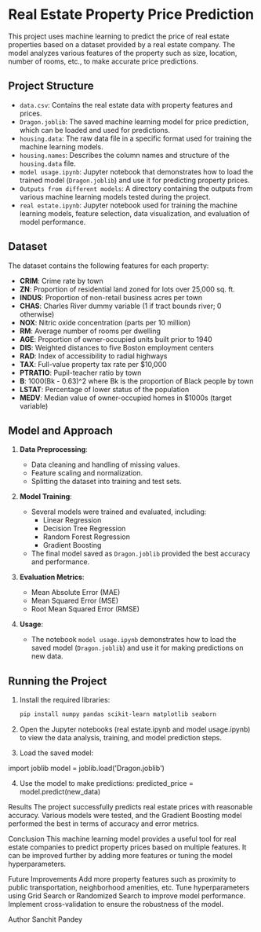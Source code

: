 # Real Estate Property Price Prediction

This project uses machine learning to predict the price of real estate properties based on a dataset provided by a real estate company. The model analyzes various features of the property such as size, location, number of rooms, etc., to make accurate price predictions.

## Project Structure

- `data.csv`: Contains the real estate data with property features and prices.
- `Dragon.joblib`: The saved machine learning model for price prediction, which can be loaded and used for predictions.
- `housing.data`: The raw data file in a specific format used for training the machine learning models.
- `housing.names`: Describes the column names and structure of the `housing.data` file.
- `model usage.ipynb`: Jupyter notebook that demonstrates how to load the trained model (`Dragon.joblib`) and use it for predicting property prices.
- `Outputs from different models`: A directory containing the outputs from various machine learning models tested during the project.
- `real estate.ipynb`: Jupyter notebook used for training the machine learning models, feature selection, data visualization, and evaluation of model performance.

## Dataset

The dataset contains the following features for each property:
- **CRIM**: Crime rate by town
- **ZN**: Proportion of residential land zoned for lots over 25,000 sq. ft.
- **INDUS**: Proportion of non-retail business acres per town
- **CHAS**: Charles River dummy variable (1 if tract bounds river; 0 otherwise)
- **NOX**: Nitric oxide concentration (parts per 10 million)
- **RM**: Average number of rooms per dwelling
- **AGE**: Proportion of owner-occupied units built prior to 1940
- **DIS**: Weighted distances to five Boston employment centers
- **RAD**: Index of accessibility to radial highways
- **TAX**: Full-value property tax rate per $10,000
- **PTRATIO**: Pupil-teacher ratio by town
- **B**: 1000(Bk - 0.63)^2 where Bk is the proportion of Black people by town
- **LSTAT**: Percentage of lower status of the population
- **MEDV**: Median value of owner-occupied homes in $1000s (target variable)

## Model and Approach

1. **Data Preprocessing**: 
   - Data cleaning and handling of missing values.
   - Feature scaling and normalization.
   - Splitting the dataset into training and test sets.

2. **Model Training**:
   - Several models were trained and evaluated, including:
     - Linear Regression
     - Decision Tree Regression
     - Random Forest Regression
     - Gradient Boosting
   - The final model saved as `Dragon.joblib` provided the best accuracy and performance.

3. **Evaluation Metrics**:
   - Mean Absolute Error (MAE)
   - Mean Squared Error (MSE)
   - Root Mean Squared Error (RMSE)

4. **Usage**:
   - The notebook `model usage.ipynb` demonstrates how to load the saved model (`Dragon.joblib`) and use it for making predictions on new data.

## Running the Project

1. Install the required libraries:
   ```bash
   pip install numpy pandas scikit-learn matplotlib seaborn
2. Open the Jupyter notebooks (real estate.ipynb and model usage.ipynb) to view the data analysis, training, and model prediction steps.

3. Load the saved model:

import joblib
model = joblib.load('Dragon.joblib')

4. Use the model to make predictions:
predicted_price = model.predict(new_data)

Results
The project successfully predicts real estate prices with reasonable accuracy. Various models were tested, and the Gradient Boosting model performed the best in terms of accuracy and error metrics.

Conclusion
This machine learning model provides a useful tool for real estate companies to predict property prices based on multiple features. It can be improved further by adding more features or tuning the model hyperparameters.

Future Improvements
Add more property features such as proximity to public transportation, neighborhood amenities, etc.
Tune hyperparameters using Grid Search or Randomized Search to improve model performance.
Implement cross-validation to ensure the robustness of the model.

Author
Sanchit Pandey
